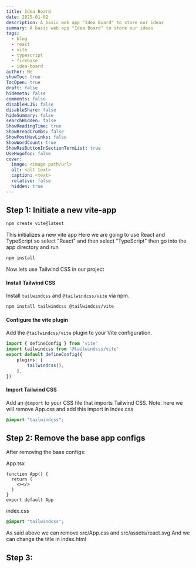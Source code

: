 ```yaml
---
title: Idea Board
date: 2025-01-02
description: A basic web app "Idea Board" to store our ideas
summary: A basic web app "Idea Board" to store our ideas
tags:
  - blog
  - react
  - vite
  - typescript
  - firebase
  - idea-board
author: Me
showToc: true
TocOpen: true
draft: false
hidemeta: false
comments: false
disableHLJS: false
disableShare: false
hideSummary: false
searchHidden: false
ShowReadingTime: true
ShowBreadCrumbs: false
ShowPostNavLinks: false
ShowWordCount: true
ShowRssButtonInSectionTermList: true
UseHugoToc: false
cover:
  image: <image path/url>
  alt: <alt text>
  caption: <text>
  relative: false
  hidden: true
---
```

## Step 1: Initiate a new vite-app
```bash
npm create vite@latest
```
This initializes a new vite app
Here we are going to use React and TypeScript
so select "React" and then select "TypeScript"
then go into the app directory and run 
```bash
npm install
```
Now lets use Tailwind CSS in our project
#### Install Tailwind CSS
Install `tailwindcss` and `@tailwindcss/vite` via npm.
```bash
npm install tailwindcss @tailwindcss/vite
```
#### Configure the vite plugin
Add the `@tailwindcss/vite` plugin to your Vite configuration.
```ts
import { defineConfig } from 'vite'
import tailwindcss from '@tailwindcss/vite'
export default defineConfig({
	plugins: [
	    tailwindcss(),
	],
})
```
#### Import Tailwind CSS
Add an `@import` to your CSS file that imports Tailwind CSS.
Note: here we will remove App.css
and add this import in index.css
```css
@import "tailwindcss";
```
## Step 2: Remove the base app configs
After removing the base configs:

App.tsx
```tsx
function App() {
  return (
    <></>
  )
}
export default App
```

index.css
```css
@import "tailwindcss";
```

As said above we can remove src/App.css and src/assets/react.svg
And we can change the title in index.html

## Step 3: 
